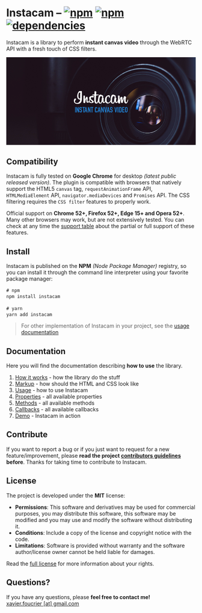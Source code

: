 # Instacam – [![npm](https://img.shields.io/npm/v/instacam)](https://www.npmjs.com/package/instacam) [![npm](https://img.shields.io/bundlephobia/min/instacam?label=size)](https://bundlephobia.com/result?p=instacam) [![dependencies](https://img.shields.io/david/xavierfoucrier/instacam)](https://github.com/xavierfoucrier/instacam/network/dependencies)
Instacam is a library to perform **instant canvas video** through the WebRTC API with a fresh touch of CSS filters.

[![Instacam](logo.png "Instacam")](https://instacam.js.org)


## Compatibility
Instacam is fully tested on **Google Chrome** for desktop *(latest public released version)*. The plugin is compatible with browsers that natively support the HTML5 `canvas` tag, `requestAnimationFrame` API, `HTMLMediaElement` API, `navigator.mediaDevices` and `Promises` API. The CSS filtering requires the `CSS filter` features to properly work.

Official support on **Chrome 52+, Firefox 52+, Edge 15+ and Opera 52+**. Many other browsers may work, but are not extensively tested. You can check at any time the [support table](https://caniuse.com) about the partial or full support of these features.


## Install
Instacam is published on the **NPM** *(Node Package Manager)* registry, so you can install it through the command line interpreter using your favorite package manager:

```console
# npm
npm install instacam

# yarn
yarn add instacam
```

> For other implementation of Instacam in your project, see the [usage documentation](DOCUMENTATION.md#usage)


## Documentation
Here you will find the documentation describing **how to use** the library.

1. [How it works](DOCUMENTATION.md#how-it-works) - how the library do the stuff
2. [Markup](DOCUMENTATION.md#markup) - how should the HTML and CSS look like
3. [Usage](DOCUMENTATION.md#usage) - how to use Instacam
4. [Properties](DOCUMENTATION.md#properties) - all available properties
5. [Methods](DOCUMENTATION.md#methods) - all available methods
6. [Callbacks](DOCUMENTATION.md#callbacks) - all available callbacks
7. [Demo](DOCUMENTATION.md#demo) - Instacam in action


## Contribute
If you want to report a bug or if you just want to request for a new feature/improvement, please **read the project [contributors guidelines](CONTRIBUTING.md) before**. Thanks for taking time to contribute to Instacam.


## License
The project is developed under the **MIT** license:

- **Permissions**: This software and derivatives may be used for commercial purposes, you may distribute this software, this software may be modified and you may use and modify the software without distributing it.
- **Conditions**: Include a copy of the license and copyright notice with the code.
- **Limitations**: Software is provided without warranty and the software author/license owner cannot be held liable for damages.

Read the [full license](LICENSE.md) for more information about your rights.


## Questions?
If you have any questions, please **feel free to contact me!**  
[xavier.foucrier [at] gmail.com](mailto:xavier.foucrier@gmail.com)
